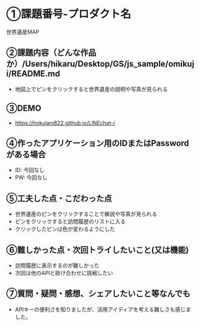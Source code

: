 
# ①課題番号-プロダクト名

世界遺産MAP

## ②課題内容（どんな作品か）/Users/hikaru/Desktop/GS/js_sample/omikuji/README.md

- 地図上でピンをクリックすると世界遺産の説明や写真が見られる

## ③DEMO
- https://hokulani822.github.io/LINEchat-/

## ④作ったアプリケーション用のIDまたはPasswordがある場合

- ID: 今回なし
- PW: 今回なし

## ⑤工夫した点・こだわった点

- 世界遺産のピンをクリックすることで解説や写真が見られる
- ピンをクリックすると訪問履歴のリストに入る
- クリックしたピンは色が変わるようにした

## ⑥難しかった点・次回トライしたいこと(又は機能)

- 訪問履歴に表示するのが難しかった
- 次回は他のAPIと掛け合わせに挑戦したい

## ⑦質問・疑問・感想、シェアしたいこと等なんでも

- APIキーの便利さを知りましたが、活用アイディアを考える難しさも感じました。
